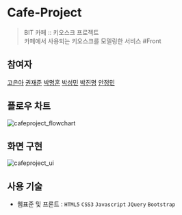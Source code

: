 # Cafe-Project
>BIT 카페 :: 키오스크 프로젝트  
>카페에서 사용되는 키오스크를 모델링한 서비스
>#Front

## 참여자
[고은아](https://github.com/EunaGo) [권재준](https://github.com/alikwon) [박명훈](https://github.com/adminpmh) [박성민](https://github.com/seongMinS2) [박진명](https://github.com/qkrwlsaud) [안정민](https://github.com/PCBiS) 
 
 ## 플로우 차트
 ![cafeproject_flowchart](https://user-images.githubusercontent.com/63032830/92107149-47d92a00-ee20-11ea-848c-f44639acf87a.png)
 
 ## 화면 구현
 ![cafeproject_ui](https://user-images.githubusercontent.com/63032830/92107225-68a17f80-ee20-11ea-92ac-ac39cc596e02.png)
 
 ## 사용 기술
 * 웹표준 및 프론트 : `HTML5` `CSS3` `Javascript` `JQuery` `Bootstrap`